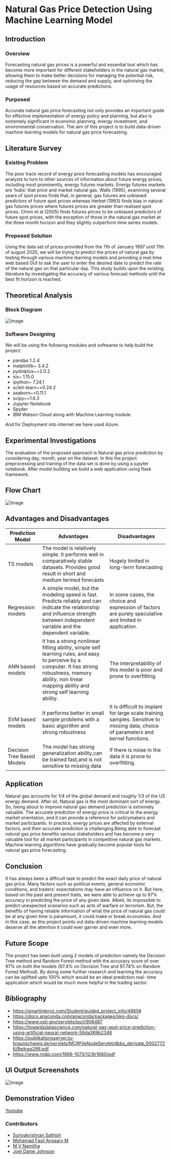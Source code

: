 # Natural Gas Price Detection Using Machine Learning Model

## Introduction
### Overview
Forecasting natural gas prices is a powerful and essential tool which has become more important for different stakeholders in the natural gas market, allowing them to make better decisions for managing the potential risk, reducing the gap between the demand and supply, and optimising the usage of resources based on accurate predictions.
 
### Purposed
Accurate natural gas price forecasting not only provides an important guide for effective implementation of energy policy and planning, but also is extremely significant in economic planning, energy investment, and environmental conservation. 
The aim of this project is to build data-driven machine learning models for natural gas price forecasting.

## Literature Survey
### Existing Problem
The poor track record of energy price forecasting models has encouraged analysts to turn to other sources of information about future energy prices, including most prominently, energy futures markets. Energy futures markets are 'hubs' that price and market natural gas. Walls (1995), examining several years of spot prices finds that, in general, gas futures are unbiased predictors of future spot prices whereas Herbet (1993) finds bias in natural gas futures prices where futures prices are greater than realised spot prices. Chinn et al (2005) finds futures prices to be unbiased predictors of future spot prices, with the exception of those in the natural gas market at the three month horizon and they slightly outperform time series models.
### Proposed Solution
Using the data set of prices provided from the 7th of January 1997 until 11th of august 2020, we will be trying to predict the prices of natural gas by testing through various machine learning models and providing a real-time web based GUI to ask the user to enter the desired date to predict the rate of the natural gas on that particular day. This study builds upon the existing literature by investigating the accuracy of various forecast methods until the best fit horizon is reached.

## Theoretical Analysis
### Block Diagram
![Image](https://github.com/suriya-1403/Natural-Gas-Price-Prediction-System/blob/main/Images/Technical%20Architecture.png)
### Software Designing
We will be using the following modules and softwares to help build the project:
- pandas 1.2.4
- matplotlib~ 3.4.2
- pydotplus~=2.0.2
- six~ 1.15.0
- ipython~ 7.24.1
- scikit-learn~=0.24.2
- seaborn~=0.11.1
- scipy~=1.6.3
- Jupyter Notebook
- Spyder
- IBM Watson Cloud along with Machine Learning module.

And for Deployment into internet we have used Azure.

## Experimental Investigations

The evaluation of the proposed approach is Natural gas price prediction by considering day, month, year on the dataset.
In this the project preprocessing and training of the data set is done by using a jupyter notebook.
After model building we build a web application using flask framework.

## Flow Chart
![Image](https://github.com/suriya-1403/Natural-Gas-Price-Prediction-System/blob/main/Images/Flow%20chart.png)

## Advantages and Disadvantages
| Prediction Model  | Advantages | Disadvantages |
| ------------- | ------------- | ------------- |
| TS models  | The model is relatively simple. It performs well in comparatively stable datasets. Provides good result in short and medium termed forecasts  | Hugely limited in long-term forecasting |
| Regression models  | A simple model, but the modeling speed is fast. Predicts reliably and can indicate the relationship and influence strength between independent variable and the dependent variable.  | In some cases, the choice and expression of factors are purely speculative and limited in application. |
| ANN based models  | It has a strong nonlinear fitting ability, simple self learning rules, and easy to perceive by a computer. It has strong robustness, memory ability, non linear mapping ability and strong self learning ability. | The interpretability of this model is poor and prone to overfitting |
| SVM based models  | It performs better in small sample problems with a basic algorithm and strong robustness | It is difficult to implant for large scale training samples. Sensitive to missing data, choice of parameters and kernel functions. |
| Decision Tree Based Models | The model has strong generalization ability,can be trained fast,and is not sensitive to missing data | If there is noise in the data it is prone to overfitting. |

## Application
Natural gas accounts for 1/4 of the global demand and roughly 1/3 of the US energy demand. After oil, Natural gas is the most dominant sort of energy. So, being about to improve natural gas demand prediction is extremely valuable.
The accurate prediction of energy price is critical to the energy market orientation, and it can provide a reference for policymakers and market participants. In practice, energy prices are affected by external factors, and their accurate prediction is challenging.Being able to forecast natural gas price benefits various stakeholders and has become a very valuable tool for all market participants in competitive natural gas markets. Machine learning algorithms have gradually become popular tools for natural gas price forecasting.

## Conclusion
It has always been a difficult task to predict the exact daily price of natural gas price. Many factors such as political events, general economic conditions, and traders’ expectations may have an influence on it. But here, based on the past and present traits, we were able to achieve up to 97% accuracy in predicting the price of any given date. Albeit, its impossible to predict unexpected scenarios such as acts of warfare or terrorism. But, the benefits of having reliable information of what the price of natural gas could be at any given time is paramount, it could make or break economies. And in this case, as this project points out data-driven machine learning models deserve all the attention it could ever garner and even more.

## Future Scope
The project has been built using 2 models of prediction namely the Decision Tree method and Random Forest method with the accuracy score of over 97% on both the models (97.4% on Decision Tree and 97.74% on Random Forest Method). By doing some further research and learning the accuracy can be uplifted upto 100% which would be an ideal prediction real- time application which would be much more helpful in the trading sector.

## Bibliography
- https://smartinternz.com/Student/guided_project_info/4885#
- https://docs.anaconda.com/anaconda/packages/pkg-docs/
- https://www.osti.gov/servlets/purl/908487
- https://towardsdatascience.com/natural-gas-spot-price-prediction-using-artificial-neural-network-56da369b2346
- https://publikationsserver.tu-braunschweig.de/servlets/MCRFileNodeServlet/dbbs_derivate_00027726/Beitrag299.pdf
- https://www.mdpi.com/1996-1073/12/9/1680/pdf
## UI Output Screenshots
![Image](https://github.com/suriya-1403/Natural-Gas-Price-Prediction-System/blob/main/Images/UI%20Image.png)

## Demonstration Video
[Youtube](https://youtu.be/_51qygjXQ2E)

### Contributors
- [Suriyakrishnan Sathish](https://github.com/suriya-1403)
- [Mohamad Fasil Ansaary M](https://github.com/FasilCR7)
- [M V Namitha](https://github.com/MakamNamitha)
- [Joel Danie Johnson](https://github.com/Joeldanie)

